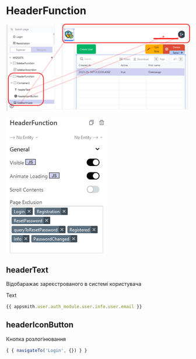# HeaderFunction

![image-20230517123348337](media/image-20230517123348337.png)



![image-20230517123503744](media/image-20230517123503744.png)

## headerText

Відобаражає зареєстрованого в системі користувача 

Text

```js
{{ appsmith.user.auth_module.user.info.user.email }}
```

## headerIconButton

Кнопка розлогінювання

```js
{ { navigateTo('Login', {}) } }
```